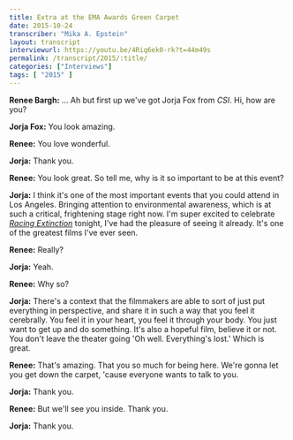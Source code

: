```yaml
---
title: Extra at the EMA Awards Green Carpet
date: 2015-10-24
transcriber: "Mika A. Epstein"
layout: transcript
interviewurl: https://youtu.be/4Riq6ek0-rk?t=44m49s
permalink: /transcript/2015/:title/
categories: ["Interviews"]
tags: [ "2015" ]
---
```


**Renee Bargh:** ... Ah but first up we've got Jorja Fox from _CSI_. Hi, how are you?

**Jorja Fox:** You look amazing.

**Renee:** You love wonderful.

**Jorja:** Thank you.

**Renee:** You look great. So tell me, why is it so important to be at this event?

**Jorja:** I think it's one of the most important events that you could attend in Los Angeles. Bringing attention to environmental awareness, which is at such a critical, frightening stage right now. I'm super excited to celebrate _[Racing Extinction](/library/advocacy/racing-extinction/)_ tonight, I've had the pleasure of seeing it already. It's one of the greatest films I've ever seen.

**Renee:** Really?

**Jorja:** Yeah.

**Renee:** Why so?

**Jorja:** There's a context that the filmmakers are able to sort of just put everything in perspective, and share it in such a way that you feel it cerebrally. You feel it in your heart, you feel it through your body. You just want to get up and do something. It's also a hopeful film, believe it or not. You don't leave the theater going 'Oh well. Everything's lost.' Which is great.

**Renee:** That's amazing. That you so much for being here. We're gonna let you get down the carpet, 'cause everyone wants to talk to you.

**Jorja:** Thank you.

**Renee:** But we'll see you inside. Thank you.

**Jorja:** Thank you.
